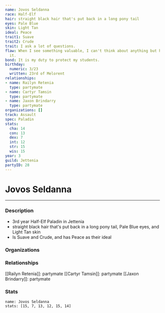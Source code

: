 ```yaml
---
name: Jovos Seldanna
race: Half-Elf
hair: straight black hair that's put back in a long pony tail
eyes: Pale Blue
skin: Light Tan
ideal: Peace
trait1: Suave
trait2: Crude
trait: I ask a lot of questions.
flaw: When I see something valuable, I can't think about anything but how to steal
  it.
bond: It is my duty to protect my students.
birthday:
  numeric: 3/23
  written: 23rd of Melorent
relationships:
- name: Railyn Retenia
  type: partymate
- name: Cartyr Tamsin
  type: partymate
- name: Jaxon Brindarry
  type: partymate
organizations: []
track: Assault
spec: Paladin
stats:
  cha: 14
  con: 13
  dex: 7
  int: 12
  str: 15
  wis: 15
year: 3
guild: Jettenia
partyID: 28
---
```

# Jovos Seldanna
---
### Description
- 3rd year Half-Elf Paladin in Jettenia
- straight black hair that's put back in a long pony tail, Pale Blue eyes, and Light Tan skin
- Is Suave and Crude, and has Peace as their ideal

### Organizations
### Relationships
[[Railyn Retenia]]: partymate
[[Cartyr Tamsin]]: partymate
[[Jaxon Brindarry]]: partymate
### Stats
```statblock
name: Jovos Seldanna
stats: [15, 7, 13, 12, 15, 14]
```
